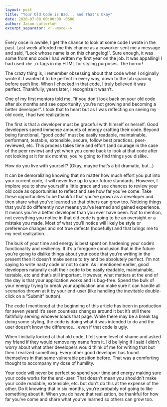 ```yaml
---
layout: post
title: "Your Old Code is Bad... and That's Okay"
date: 2020-07-08 00:00:00 -0500
author: Jason Lutterloh
excerpt_separator: <!--more-->
---
```


Every once in awhile, I get the chance to look at some code I wrote in the past. Last week afforded me this chance as a coworker sent me a message and said, “Look whose name is on this changelog!”. Sure enough, it was some front end code I had written my first year on the job. It was appalling! I had used `<br />` tags in my HTML for styling purposes. The horror!

<!--more-->

The crazy thing is, I remember obsessing about that code when I originally wrote it. I wanted it to be perfect in every way, down to the tab spacing before each line. When I checked in that code, I truly believed it was perfect. Thankfully, years later, I recognize it wasn’t.

One of my first mentors told me, “if you don’t look back on your old code after six months and see opportunity, you’re not growing and becoming a better developer”. I took that to heart but as I was reflecting on seeing my old code, I had two realizations.

The first is that a developer must be graceful with himself or herself. Good developers spend immense amounts of energy crafting their code. Beyond being functional, “good code” must be easily readable, maintainable, performant, testable, extensible, secure, follow best practices, peer-reviewed, etc. This process takes time and effort (and courage in the case of the peer review) and yet when you come back to look at that code after not looking at it for six months, you’re going to find things you dislike.

How do you live with yourself? (Okay, maybe that’s a bit dramatic, but...)

It can be demoralizing knowing that no matter how much effort you put into your current code, it will never live up to your future standards. However, I implore you to show yourself a little grace and see chances to review your old code as opportunities to reflect and see how far you’ve come. Take these opportunities to be thankful that you’ve grown as a developer and then share what you’ve learned so that others can grow too. Noticing things that you’d do differently now means you’ve learned and gained experience. It means you’re a better developer than you ever have been. Not to mention, not everything you notice in that old code is going to be an oversight or a mistake you made. Most of what you’ll notice will likely be style or preference changes and not true defects (hopefully) and that brings me to my next realization…

The bulk of your time and energy is best spent on hardening your code’s functionality and resiliency. If it’s a foregone conclusion that in the future you’re going to dislike things about your code that you’re writing in the present then it doesn’t make sense to try and be absolutely perfect. I’m not saying to write nasty code or not to care. As I mentioned earlier, good developers naturally craft their code to be easily readable, maintainable, testable, etc and that’s still important. However, what matters at the end of the day is that your application works and is bug-free. Spend the bulk of your energy trying to break your application and make sure it can handle all scenarios thrown at it by your end-user (like handling the inevitable double-click on a “Submit” button).

The code I mentioned at the beginning of this article has been in production for seven years! It’s seen countless changes around it but it’s still there faithfully serving whoever loads that page. While there may be a break tag doing some styling, the code is doing what it was intended to do and the user doesn’t know the difference… even if that code is ugly.

When I initially looked at that old code, I felt some level of shame and asked my friend if they would remove my name from it. I’d be lying if I said I didn’t worry about what other developers would think of me for writing that but then I realized something. Every other good developer has found themselves in that same vulnerable position before. That was a comforting thought to accompany my dose of humility.

Your code will never be perfect so spend your time and energy making sure your code works for the end-user. That doesn’t mean you shouldn’t make your code readable, extensible, etc. but don't do this at the expense of the other. Do it knowing that in six months, you’re probably not going to like something about it. When you do have that realization, be thankful for how far you’ve come and share what you’ve learned so others can grow too.
